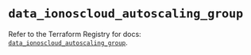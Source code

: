 # `data_ionoscloud_autoscaling_group`

Refer to the Terraform Registry for docs: [`data_ionoscloud_autoscaling_group`](https://registry.terraform.io/providers/ionos-cloud/ionoscloud/6.7.7/docs/data-sources/autoscaling_group).
